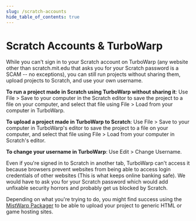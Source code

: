 ```yaml
---
slug: /scratch-accounts
hide_table_of_contents: true
---
```


# Scratch Accounts & TurboWarp

While you can't sign in to your Scratch account on TurboWarp (any website other than scratch.mit.edu that asks you for your Scratch password is a SCAM -- no exceptions), you can still run projects without sharing them, upload projects to Scratch, and use your own username.

**To run a project made in Scratch using TurboWarp without sharing it**: Use File > Save to your computer in the Scratch editor to save the project to a file on your computer, and select that file using File > Load from your computer in TurboWarp.

**To upload a project made in TurboWarp to Scratch**: Use File > Save to your computer in TurboWarp's editor to save the project to a file on your computer, and select that file using File > Load from your computer in Scratch's editor.

**To change your username in TurboWarp**: Use Edit > Change Username.

Even if you're signed in to Scratch in another tab, TurboWarp can't access it because browsers prevent websites from being able to access login credentials of other websites (This is what keeps online banking safe). We would have to ask you for your Scratch password which would add unfixable security horrors and probably get us blocked by Scratch.

Depending on what you're trying to do, you might find success using the [MistWarp Packager](https://packager.warp.mistium.com/) to be able to upload your project to generic HTML or game hosting sites.
